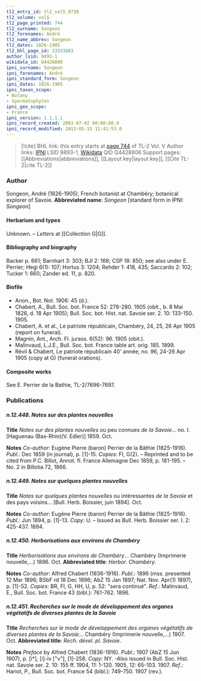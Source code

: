 ```yaml
---
tl2_entry_id: tl2_vol5_0738
tl2_volume: vol5
tl2_page_printed: 744
tl2_surname: Songeon
tl2_forenames: André
tl2_name_abbrev: Songeon
tl2_dates: 1826-1905
tl2_bhl_page_id: 33333883
author_lsid: 9893-1
wikidata_id: Q4428806
ipni_surname: Songeon
ipni_forenames: André
ipni_standard_form: Songeon
ipni_dates: 1826-1905
ipni_taxon_scope: 
- Botany
- Spermatophytes
ipni_geo_scope: 
- France
ipni_version: 1.1.1.1
ipni_record_created: 2003-07-02 00:00:00.0
ipni_record_modified: 2013-05-15 11:41:53.0
---
```


> [!cite] BHL link: this entry starts at [page 744](https://www.biodiversitylibrary.org/page/33333883) of TL-2 Vol. V
> Author links: [IPNI](https://www.ipni.org/a/9893-1) LSID 9893-1, [Wikidata](https://www.wikidata.org/wiki/Q4428806) QID Q4428806
> Support pages: [[Abbreviations|abbreviations]], [[Layout key|layout key]], [[Cite TL-2|cite TL-2]]

### Author

Songeon, André (1826-1905), French botanist at Chambéry; botanical explorer of Savoie. 
**Abbreviated name**: *Songeon* \[standard form in IPNI: *Songeon*\]

#### Herbarium and types

Unknown. – *Letters* at [[Collection G|G]].

#### Bibliography and biography

Backer p. 661; Barnhart 3: 303; BJI 2: 168; CSP 18: 850; see also under E. Perrier; Hegi 6(1): 107; Hortus 3: 1204; Rehder 1: 418, 435; Saccardo 2: 102; Tucker 1: 660; Zander ed. 11, p. 820.

#### Biofile

- Anon., Bot. Not. 1906: 45 (d.).
- Chabert, A., Bull. Soc. bot. France 52: 278-280. 1905 (obit., b. 8 Mai 1826, d. 18 Apr 1905); Bull. Soc. bot. Hist. nat. Savoie ser. 2. 10: 133-150. 1905.
- Chabert, A. et al., Le patriote républicain, Chambéry, 24, 25, 26 Apr 1905 (report on funeral).
- Magnin, Ant., Arch. Fl. jurass. 6(52): 96. 1905 (obit.).
- Malinvaud, L.J.E., Bull. Soc. bot. France table art. orig. 185. 1899.
- Révil & Chabert, Le patriote républicain 40' année, no. 96, 24-26 Apr 1905 (copy at G) (funeral orations).

#### Composite works

See E. Perrier de la Bathie, TL-2/7696-7697.

### Publications

##### n.12.448. Notes sur des plantes nouvelles

**Title**
*Notes sur des plantes nouvelles* ou peu connues *de la Savoie*... no. I. \[Haguenau (Bas-Rhin)(V. Edler)\] 1859. Oct.

**Notes**
*Co-author*: Eugène Pierre (baron) Perrier de la Bâthie (1825-1916).
*Publ*.: Dec 1859 (in journal), p. \[1\]-15. *Copies*: FI, G(2). – Reprinted and to be cited from P.C. Billot, Annot. fl. France Allemagne Dec 1859, p. 181-195. – No. 2 in Billotia 72, 1866.

##### n.12.449. Notes sur quelques plantes nouvelles

**Title**
*Notes sur quelques plantes nouvelles* ou intéressantes *de la Savoie* et des pays voisins... \[Bull. Herb. Boissier, juin 1894\]. Oct.

**Notes**
*Co-author*: Eugène Pierre (baron) Perrier de la Bâthie (1825-1916).
*Publ*.: Jun 1894, p. \[1\]-13. *Copy*: U. – Issued as Bull. Herb. Boissier ser. I. 2: 425-437. 1894.

##### n.12.450. Herborisations aux environs de Chambéry

**Title**
*Herborisations aux environs de Chambéry*... Chambéry (Imprimerie nouvelle,...) 1896. Oct.
**Abbreviated title**: *Herbor. Chambéry*.

**Notes**
*Co-author*: Alfred Chabert (1836-1916).
*Publ*.: 1896 (mss. presented 12 Mar 1896; BSbF rd 18 Dec 1896; AbZ 15 Jan 1897; Nat. Nov. Apr(1) 1897), p. \[1\]-52. *Copies*: BR, FI, G, HH, U, p. 52: "sera continué".
*Ref*.: Malinvaud, E., Bull. Soc. bot. France 43 (bibl.): 761-762. 1896.

##### n.12.451. Recherches sur le mode de développement des organes végétatifs de diverses plantes de la Savoie

**Title**
*Recherches sur le mode de développement des organes végétatifs de diverses plantes de la Savoie*... Chambéry (Imprimerie nouvelle,...) 1907. Oct.
**Abbreviated title**: *Rech. dével. pl. Savoie*.

**Notes**
*Preface* by Alfred Chabert (1836-1916).
*Publ*.: 1907 (AbZ 15 Jun 1907), p. \[i\*\], \[i\]-iv \["v"\], \[1\]-258. *Copy*: NY. -Also issued in Bull. Soc. Hist. nat. Savoie ser. 2. 10: 155 ff. 1904, 11: 1-120. 1905, 12: 65-103. 1907.
*Ref*.: Hariot, P., Bull. Soc. bot. France 54 (bibl.): 749-750. 1907 (rev.).

